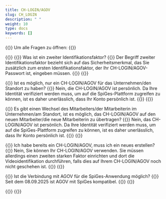```yaml
---
title: CH-LOGIN/AGOV 
slug: CH_LOGIN
description: " "
weight: 10
type: docs
keywords: []
---
```


{{<faqBlock>}}
Um alle Fragen zu öffnen: {{<collapsibleGroupCommand groupId="CH_LOGIN">}}

{{<numberedList>}}
{{<listItem>}}
Was ist ein zweiter Identifikationsfaktor?
{{<collapsibleBlock groupId="CH_LOGIN">}}
Der Begriff zweiter Identifikationsfaktor bezieht sich auf das Sicherheitsmerkmal, das Sie zusätzlich zum ersten Identifikationsfaktor, der Ihr CH-LOGIN/AGOV-Passwort ist, eingeben müssen.
{{</collapsibleBlock>}}
{{</listItem>}}

{{<listItem>}}
Ist es möglich, nur ein CH-LOGIN/AGOV für das Unternehmen/den Standort zu haben?
{{<collapsibleBlock groupId="CH_LOGIN">}}
Nein, die CH-LOGIN/AGOV ist persönlich. Da Ihre Identität verifiziert werden muss, um auf die SpiGes-Plattform zugreifen zu können, ist es daher unerlässlich, dass Ihr Konto persönlich ist.
{{</collapsibleBlock>}}
{{</listItem>}}

{{<listItem>}}
Es gibt einen Wechsel des Mitarbeiters/der Mitarbeiterin im Unternehmen/am Standort, ist es möglich, das CH-LOGIN/AGOV auf den neuen Mitarbeiter/die neue Mitarbeiterin zu übertragen?
{{<collapsibleBlock groupId="CH_LOGIN">}}
Nein, das CH-LOGIN/AGOV ist persönlich. Da Ihre Identität verifiziert werden muss, um auf die SpiGes-Plattform zugreifen zu können, ist es daher unerlässlich, dass Ihr Konto persönlich ist. 
{{</collapsibleBlock>}}
{{</listItem>}}

{{<listItem>}}
Ich habe bereits ein CH-LOGIN/AGOV, muss ich ein neues erstellen?
{{<collapsibleBlock groupId="CH_LOGIN">}}
Nein, Sie können Ihr CH-LOGIN/AGOV verwenden. Sie müssen allerdings einen zweiten starken Faktor einrichten und dort die Videoidentifikation durchführen, falls dies auf Ihrem CH-LOGIN/AGOV noch nicht geschehen ist.
{{</collapsibleBlock>}}
{{</listItem>}}

{{<listItem>}}
Ist die Verbindung mit AGOV für die SpiGes-Anwendung möglich?
{{<collapsibleBlock groupId="CH_LOGIN">}}
Seit dem 08.09.2025 ist AGOV mit SpiGes kompatibel.
{{</collapsibleBlock>}}
{{</listItem>}}

{{</numberedList>}}
{{</faqBlock>}}